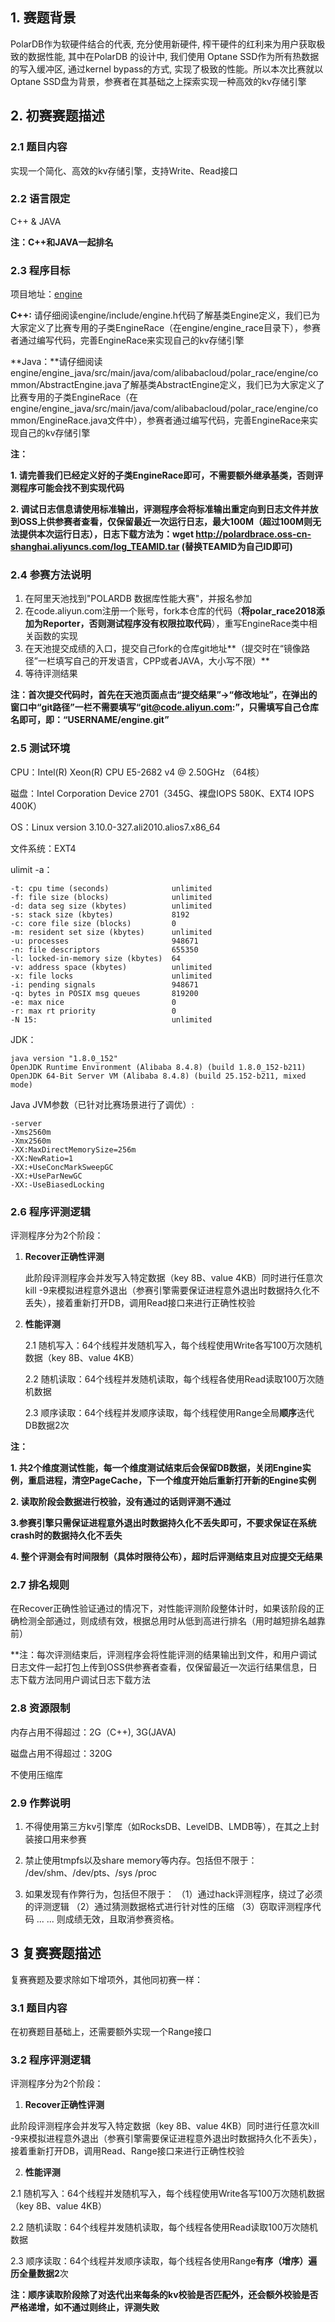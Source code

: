 ## 1. 赛题背景

PolarDB作为软硬件结合的代表, 充分使用新硬件, 榨干硬件的红利来为用户获取极致的数据性能, 其中在PolarDB 的设计中, 我们使用 Optane SSD作为所有热数据的写入缓冲区, 通过kernel bypass的方式, 实现了极致的性能。所以本次比赛就以Optane SSD盘为背景，参赛者在其基础之上探索实现一种高效的kv存储引擎

## 2. 初赛赛题描述

### 2.1 题目内容

实现一个简化、高效的kv存储引擎，支持Write、Read接口

### 2.2 语言限定

C++ & JAVA

**注：C++和JAVA一起排名**

### 2.3 程序目标
项目地址：[engine](https://code.aliyun.com/polar_race2018/engine?spm=a2111a.8458726.0.0.6c6c7a7ftf0MdV)

**C++:** 请仔细阅读engine/include/engine.h代码了解基类Engine定义，我们已为大家定义了比赛专用的子类EngineRace（在engine/engine_race目录下），参赛者通过编写代码，完善EngineRace来实现自己的kv存储引擎

**Java：**请仔细阅读engine/engine_java/src/main/java/com/alibabacloud/polar_race/engine/common/AbstractEngine.java了解基类AbstractEngine定义，我们已为大家定义了比赛专用的子类EngineRace（在engine/engine_java/src/main/java/com/alibabacloud/polar_race/engine/common/EngineRace.java文件中），参赛者通过编写代码，完善EngineRace来实现自己的kv存储引擎

**注：**

**1. 请完善我们已经定义好的子类EngineRace即可，不需要额外继承基类，否则评测程序可能会找不到实现代码**

**2. 调试日志信息请使用标准输出，评测程序会将标准输出重定向到日志文件并放到OSS上供参赛者查看，仅保留最近一次运行日志，最大100M（超过100M则无法提供本次运行日志），日志下载方法为：wget http://polardbrace.oss-cn-shanghai.aliyuncs.com/log_TEAMID.tar (替换TEAMID为自己ID即可)**

### 2.4 参赛方法说明

1. 在阿里天池找到"POLARDB 数据库性能大赛"，并报名参加
2. 在code.aliyun.com注册一个账号，fork本仓库的代码（**将polar_race2018添加为Reporter，否则测试程序没有权限拉取代码**），重写EngineRace类中相关函数的实现
3. 在天池提交成绩的入口，提交自己fork的仓库git地址**（提交时在“镜像路径”一栏填写自己的开发语言，CPP或者JAVA，大小写不限）**
4. 等待评测结果

**注：首次提交代码时，首先在天池页面点击“提交结果”->“修改地址”，在弹出的窗口中“git路径”一栏不需要填写“git@code.aliyun.com:”，只需填写自己仓库名即可，即：“USERNAME/engine.git”**

### 2.5 测试环境

CPU：Intel(R) Xeon(R) CPU E5-2682 v4 @ 2.50GHz （64核）

磁盘：Intel Corporation Device 2701（345G、裸盘IOPS 580K、EXT4 IOPS 400K）

OS：Linux version 3.10.0-327.ali2010.alios7.x86_64

文件系统：EXT4

ulimit -a：

```
-t: cpu time (seconds)              unlimited
-f: file size (blocks)              unlimited
-d: data seg size (kbytes)          unlimited
-s: stack size (kbytes)             8192
-c: core file size (blocks)         0
-m: resident set size (kbytes)      unlimited
-u: processes                       948671
-n: file descriptors                655350
-l: locked-in-memory size (kbytes)  64
-v: address space (kbytes)          unlimited
-x: file locks                      unlimited
-i: pending signals                 948671
-q: bytes in POSIX msg queues       819200
-e: max nice                        0
-r: max rt priority                 0
-N 15:                              unlimited
```

JDK：

```
java version "1.8.0_152"
OpenJDK Runtime Environment (Alibaba 8.4.8) (build 1.8.0_152-b211)
OpenJDK 64-Bit Server VM (Alibaba 8.4.8) (build 25.152-b211, mixed mode)
```

Java JVM参数（已针对比赛场景进行了调优）:

```
-server
-Xms2560m
-Xmx2560m
-XX:MaxDirectMemorySize=256m
-XX:NewRatio=1
-XX:+UseConcMarkSweepGC
-XX:+UseParNewGC
-XX:-UseBiasedLocking
```

### 2.6 程序评测逻辑

评测程序分为2个阶段：

1. **Recover正确性评测**

   此阶段评测程序会并发写入特定数据（key 8B、value 4KB）同时进行任意次kill -9来模拟进程意外退出（参赛引擎需要保证进程意外退出时数据持久化不丢失），接着重新打开DB，调用Read接口来进行正确性校验

2. **性能评测**

   2.1 随机写入：64个线程并发随机写入，每个线程使用Write各写100万次随机数据（key 8B、value 4KB）

   2.2 随机读取：64个线程并发随机读取，每个线程各使用Read读取100万次随机数据

   2.3 顺序读取：64个线程并发顺序读取，每个线程使用Range全局**顺序**迭代DB数据2次

**注：**

**1. 共2个维度测试性能，每一个维度测试结束后会保留DB数据，关闭Engine实例，重启进程，清空PageCache，下一个维度开始后重新打开新的Engine实例**

**2. 读取阶段会数据进行校验，没有通过的话则评测不通过**

**3.参赛引擎只需保证进程意外退出时数据持久化不丢失即可，不要求保证在系统crash时的数据持久化不丢失**

**4. 整个评测会有时间限制（具体时限待公布），超时后评测结束且对应提交无结果**

### 2.7 排名规则

在Recover正确性验证通过的情况下，对性能评测阶段整体计时，如果该阶段的正确检测全部通过，则成绩有效，根据总用时从低到高进行排名（用时越短排名越靠前）

**注：每次评测结束后，评测程序会将性能评测的结果输出到文件，和用户调试日志文件一起打包上传到OSS供参赛者查看，仅保留最近一次运行结果信息，日志下载方法同用户调试日志下载方法

### 2.8 资源限制

内存占用不得超过：2G（C++), 3G(JAVA)

磁盘占用不得超过：320G

不使用压缩库

### 2.9 作弊说明

1. 不得使用第三方kv引擎库（如RocksDB、LevelDB、LMDB等），在其之上封装接口用来参赛

2. 禁止使用tmpfs以及share memory等内存。包括但不限于： /dev/shm、/dev/pts、/sys /proc

3. 如果发现有作弊行为，包括但不限于：
    （1）通过hack评测程序，绕过了必须的评测逻辑
    （2）通过猜测数据格式进行针对性的压缩
    （3）窃取评测程序代码
     ... ...
    则成绩无效，且取消参赛资格。

## 3 复赛赛题描述

复赛赛题及要求除如下增项外，其他同初赛一样：

### 3.1 题目内容

在初赛题目基础上，还需要额外实现一个Range接口

### 3.2 程序评测逻辑

评测程序分为2个阶段：

1. **Recover正确性评测**

此阶段评测程序会并发写入特定数据（key 8B、value 4KB）同时进行任意次kill -9来模拟进程意外退出（参赛引擎需要保证进程意外退出时数据持久化不丢失），接着重新打开DB，调用Read、Range接口来进行正确性校验

2. **性能评测**

2.1 随机写入：64个线程并发随机写入，每个线程使用Write各写100万次随机数据（key 8B、value 4KB）

2.2 随机读取：64个线程并发随机读取，每个线程各使用Read读取100万次随机数据

2.3 顺序读取：64个线程并发顺序读取，每个线程各使用Range**有序（增序）**遍历全量数据**2**次

**注：顺序读取阶段除了对迭代出来每条的kv校验是否匹配外，还会额外校验是否严格递增，如不通过则终止，评测失败**